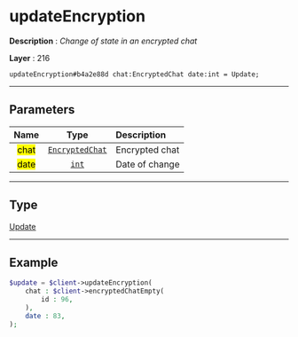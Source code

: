 # updateEncryption

**Description** : *Change of state in an encrypted chat*

**Layer** : 216

```tl
updateEncryption#b4a2e88d chat:EncryptedChat date:int = Update;
```

---

## Parameters

| Name | Type | Description |
| :---: | :---: | :--- |
| <mark>chat</mark> | [`EncryptedChat`](type/EncryptedChat) | Encrypted chat |
| <mark>date</mark> | [`int`](type/int) | Date of change |

---

## Type

[Update](type/Update)

---

## Example

```php
$update = $client->updateEncryption(
	chat : $client->encryptedChatEmpty(
		id : 96,
	),
	date : 83,
);
```